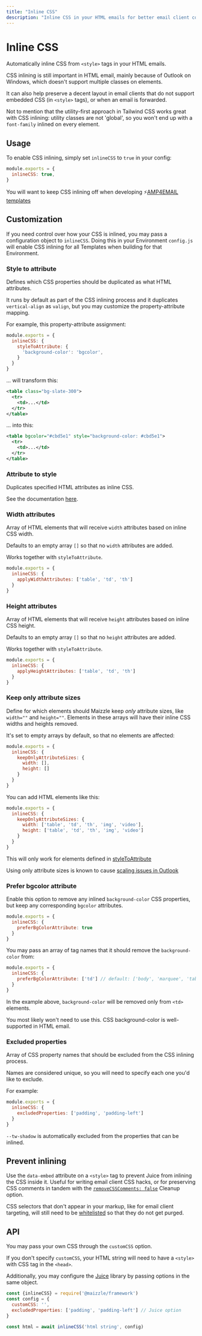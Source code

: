 ```yaml
---
title: "Inline CSS"
description: "Inline CSS in your HTML emails for better email client compatibility"
---
```


# Inline CSS

Automatically inline CSS from `<style>` tags in your HTML emails.

CSS inlining is still important in HTML email, mainly because of Outlook on Windows, which doesn't support multiple classes on elements.

It can also help preserve a decent layout in email clients that do not support embedded CSS (in `<style>` tags), or when an email is forwarded.

Not to mention that the utility-first approach in Tailwind CSS works great with CSS inlining: utility classes are not 'global', so you won't end up with a `font-family` inlined on every element.

## Usage

To enable CSS inlining, simply set `inlineCSS` to `true` in your config:

<code-sample title="config.js">

  ```js
  module.exports = {
    inlineCSS: true,
  }
  ```

</code-sample>

<alert>You will want to keep CSS inlining off when developing ⚡[AMP4EMAIL templates](/guides/amp-email)</alert>

## Customization

If you need control over how your CSS is inlined, you may pass a configuration object to `inlineCSS`.
Doing this in your Environment `config.js` will enable CSS inlining for all Templates when building for that Environment.

### Style to attribute

Defines which CSS properties should be duplicated as what HTML attributes.

It runs by default as part of the CSS inlining process and it duplicates `vertical-align` as `valign`, but you may customize the property-attribute mapping.

For example, this property-attribute assignment:

<code-sample title="config.js">

  ```js
  module.exports = {
    inlineCSS: {
      styleToAttribute: {
        'background-color': 'bgcolor',
      }
    }
  }
  ```

</code-sample>

... will transform this:

```xml
<table class="bg-slate-300">
  <tr>
    <td>...</td>
  </tr>
</table>
```

... into this:

```xml
<table bgcolor="#cbd5e1" style="background-color: #cbd5e1">
  <tr>
    <td>...</td>
  </tr>
</table>
```

### Attribute to style

Duplicates specified HTML attributes as inline CSS.

See the documentation [here](/docs/transformers/attribute-to-style).

### Width attributes

Array of HTML elements that will receive `width` attributes based on inline CSS width.

Defaults to an empty array `[]` so that no `width` attributes are added.

Works together with `styleToAttribute`.

<code-sample title="config.js">

  ```js
  module.exports = {
    inlineCSS: {
      applyWidthAttributes: ['table', 'td', 'th']
    }
  }
  ```

</code-sample>

### Height attributes

Array of HTML elements that will receive `height` attributes based on inline CSS height.

Defaults to an empty array `[]` so that no `height` attributes are added.

Works together with `styleToAttribute`.

<code-sample title="config.js">

  ```js
  module.exports = {
    inlineCSS: {
      applyHeightAttributes: ['table', 'td', 'th']
    }
  }
  ```

</code-sample>

### Keep only attribute sizes

Define for which elements should Maizzle keep _only_ attribute sizes, like `width=""` and `height=""`. Elements in these arrays will have their inline CSS widths and heights removed.

It's set to empty arrays by default, so that no elements are affected:

<code-sample title="config.js">

  ```js
  module.exports = {
    inlineCSS: {
      keepOnlyAttributeSizes: {
        width: [],
        height: []
      }
    }
  }
  ```

</code-sample>

You can add HTML elements like this:

<code-sample title="config.js">

  ```js
  module.exports = {
    inlineCSS: {
      keepOnlyAttributeSizes: {
        width: ['table', 'td', 'th', 'img', 'video'],
        height: ['table', 'td', 'th', 'img', 'video']
      }
    }
  }
  ```

</code-sample>

<alert>This will only work for elements defined in [styleToAttribute](#style-to-attribute)</alert>

<alert type="warning">Using only attribute sizes is known to cause <a href="https://www.courtneyfantinato.com/correcting-outlook-dpi-scaling-issues/">scaling issues in Outlook</a></alert>

### Prefer bgcolor attribute

Enable this option to remove any inlined `background-color` CSS properties, but keep any corresponding `bgcolor` attributes.

<code-sample title="config.js">

  ```js
  module.exports = {
    inlineCSS: {
      preferBgColorAttribute: true
    }
  }
  ```

</code-sample>

You may pass an array of tag names that it should remove the `background-color` from:

<code-sample title="config.js">

  ```js
  module.exports = {
    inlineCSS: {
      preferBgColorAttribute: ['td'] // default: ['body', 'marquee', 'table', 'tbody', 'td', 'tfoot', 'th', 'thead', 'tr']
    }
  }
  ```

</code-sample>

In the example above, `background-color` will be removed only from `<td>` elements.

<alert>You most likely won't need to use this. CSS background-color is well-supported in HTML email.</alert>

### Excluded properties

Array of CSS property names that should be excluded from the CSS inlining process.

Names are considered unique, so you will need to specify each one you'd like to exclude.

For example:

<code-sample title="config.js">

  ```js
  module.exports = {
    inlineCSS: {
      excludedProperties: ['padding', 'padding-left']
    }
  }
  ```

</code-sample>

<alert>`--tw-shadow` is automatically excluded from the properties that can be inlined.</alert>

## Prevent inlining

Use the `data-embed` attribute on a `<style>` tag to prevent Juice from inlining the CSS inside it.
Useful for writing email client CSS hacks, or for preserving CSS comments in tandem with the [`removeCSSComments: false`](/docs/transformers/remove-unused-css#removecsscomments) Cleanup option.

<alert>CSS selectors that don't appear in your markup, like for email client targeting, will still need to be [whitelisted](/docs/transformers/remove-unused-css#whitelist) so that they do not get purged.</alert>

## API

You may pass your own CSS through the `customCSS` option.

If you don't specify `customCSS`, your HTML string will need to have a `<style>` with CSS tag in the `<head>`.

Additionally, you may configure the [Juice](https://www.npmjs.com/package/juice) library by passing options in the same object.

<code-sample title="app.js">

  ```js
  const {inlineCSS} = require('@maizzle/framework')
  const config = {
    customCSS: '',
    excludedProperties: ['padding', 'padding-left'] // Juice option
  }

  const html = await inlineCSS('html string', config)
  ```

</code-sample>
